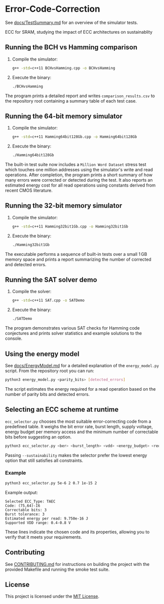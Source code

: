# Error-Code-Correction

See [docs/TestSummary.md](docs/TestSummary.md) for an overview of the simulator tests.

ECC for SRAM, studying the impact of ECC architectures on sustainablity

## Running the BCH vs Hamming comparison

1. Compile the simulator:

   ```bash
   g++ -std=c++11 BCHvsHamming.cpp -o BCHvsHamming
   ```

2. Execute the binary:

   ```bash
   ./BCHvsHamming
   ```

The program prints a detailed report and writes `comparison_results.csv`
to the repository root containing a summary table of each test case.

## Running the 64-bit memory simulator

1. Compile the simulator:

   ```bash
   g++ -std=c++11 Hamming64bit128Gb.cpp -o Hamming64bit128Gb
   ```

2. Execute the binary:

   ```bash
   ./Hamming64bit128Gb
   ```

The built-in test suite now includes a `Million Word Dataset` stress test
which touches one million addresses using the simulator's write and read
operations. After completion, the program prints a short summary of how many
errors were corrected or detected during the test.
It also reports an estimated energy cost for all read operations using
constants derived from recent CMOS literature.

## Running the 32-bit memory simulator

1. Compile the simulator:

   ```bash
   g++ -std=c++11 Hamming32bit1Gb.cpp -o Hamming32bit1Gb
   ```

2. Execute the binary:

   ```bash
   ./Hamming32bit1Gb
   ```

The executable performs a sequence of built-in tests over a small 1 GB memory
space and prints a report summarizing the number of corrected and detected
errors.

## Running the SAT solver demo

1. Compile the solver:

   ```bash
   g++ -std=c++11 SAT.cpp -o SATDemo
   ```

2. Execute the binary:

   ```bash
   ./SATDemo
   ```

The program demonstrates various SAT checks for Hamming code conjectures and
prints solver statistics and example solutions to the console.

## Using the energy model

See [docs/EnergyModel.md](docs/EnergyModel.md) for a detailed explanation of the
`energy_model.py` script. From the repository root you can run:

```bash
python3 energy_model.py <parity_bits> [detected_errors]
```

The script estimates the energy required for a read operation based on the
number of parity bits and detected errors.

## Selecting an ECC scheme at runtime

`ecc_selector.py` chooses the most suitable error-correcting code from a
predefined table. It weighs the bit error rate, burst length, supply voltage,
energy budget per memory access and the minimum number of correctable bits
before suggesting an option.

```bash
python3 ecc_selector.py <ber> <burst_length> <vdd> <energy_budget> <required_bits> [--sustainability]
```

Passing `--sustainability` makes the selector prefer the lowest energy option
that still satisfies all constraints.

### Example

```bash
python3 ecc_selector.py 5e-6 2 0.7 1e-15 2
```

Example output:

```
Selected ECC_Type: TAEC
Code: (75,64)-I6
Correctable bits: 3
Burst tolerance: 3
Estimated energy per read: 9.750e-16 J
Supported VDD range: 0.4-0.8 V
```

These lines indicate the chosen code and its properties, allowing you to verify
that it meets your requirements.

## Contributing

See [CONTRIBUTING.md](CONTRIBUTING.md) for instructions on building the
project with the provided Makefile and running the smoke test suite.

## License

This project is licensed under the [MIT License](LICENSE).
